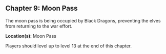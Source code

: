 <div id="chapter9" class="clear-b">
  <h2>Chapter 9: Moon Pass</h2>
  <p>
    The moon pass is being occupied by Black Dragons, preventing the elves from returning to the war effort.
  </p>
  <p>
    <strong>Location(s): </strong> Moon Pass
  </p>
  <p>
    Players should level up to level 13 at the end of this chapter.
  </p>
</div>